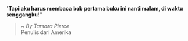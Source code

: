 "**Tapi aku harus membaca bab pertama buku ini nanti malam, di waktu senggangku!**"

> ~ _By Tamora Pierce_  
Penulis dari Amerika
